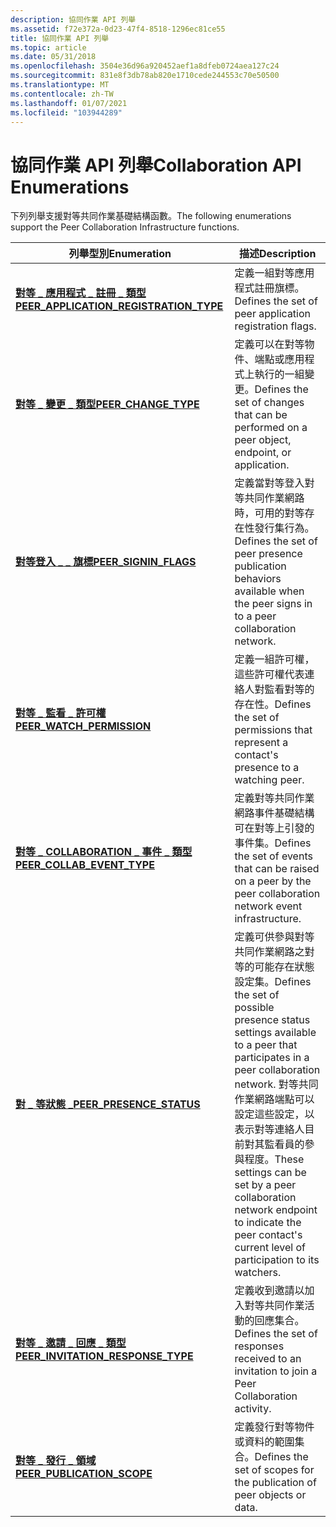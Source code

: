 ```yaml
---
description: 協同作業 API 列舉
ms.assetid: f72e372a-0d23-47f4-8518-1296ec81ce55
title: 協同作業 API 列舉
ms.topic: article
ms.date: 05/31/2018
ms.openlocfilehash: 3504e36d96a920452aef1a8dfeb0724aea127c24
ms.sourcegitcommit: 831e8f3db78ab820e1710cede244553c70e50500
ms.translationtype: MT
ms.contentlocale: zh-TW
ms.lasthandoff: 01/07/2021
ms.locfileid: "103944289"
---
```

# <a name="collaboration-api-enumerations"></a><span data-ttu-id="65e7b-103">協同作業 API 列舉</span><span class="sxs-lookup"><span data-stu-id="65e7b-103">Collaboration API Enumerations</span></span>

<span data-ttu-id="65e7b-104">下列列舉支援對等共同作業基礎結構函數。</span><span class="sxs-lookup"><span data-stu-id="65e7b-104">The following enumerations support the Peer Collaboration Infrastructure functions.</span></span>



| <span data-ttu-id="65e7b-105">列舉型別</span><span class="sxs-lookup"><span data-stu-id="65e7b-105">Enumeration</span></span>                                                                         | <span data-ttu-id="65e7b-106">描述</span><span class="sxs-lookup"><span data-stu-id="65e7b-106">Description</span></span>                                                                                                                                                                                                                                                                   |
|-------------------------------------------------------------------------------------|-------------------------------------------------------------------------------------------------------------------------------------------------------------------------------------------------------------------------------------------------------------------------------|
| [<span data-ttu-id="65e7b-107">**對等 \_ 應用程式 \_ 註冊 \_ 類型**</span><span class="sxs-lookup"><span data-stu-id="65e7b-107">**PEER\_APPLICATION\_REGISTRATION\_TYPE**</span></span>](/windows/desktop/api/P2P/ne-p2p-peer_application_registration_type) | <span data-ttu-id="65e7b-108">定義一組對等應用程式註冊旗標。</span><span class="sxs-lookup"><span data-stu-id="65e7b-108">Defines the set of peer application registration flags.</span></span>                                                                                                                                                                                                                       |
| [<span data-ttu-id="65e7b-109">**對等 \_ 變更 \_ 類型**</span><span class="sxs-lookup"><span data-stu-id="65e7b-109">**PEER\_CHANGE\_TYPE**</span></span>](/windows/desktop/api/P2P/ne-p2p-peer_change_type)                                      | <span data-ttu-id="65e7b-110">定義可以在對等物件、端點或應用程式上執行的一組變更。</span><span class="sxs-lookup"><span data-stu-id="65e7b-110">Defines the set of changes that can be performed on a peer object, endpoint, or application.</span></span>                                                                                                                                                                                  |
| [<span data-ttu-id="65e7b-111">**對等登入 \_ \_ 旗標**</span><span class="sxs-lookup"><span data-stu-id="65e7b-111">**PEER\_SIGNIN\_FLAGS**</span></span>](/windows/desktop/api/P2P/ne-p2p-peer_signin_flags)                                    | <span data-ttu-id="65e7b-112">定義當對等登入對等共同作業網路時，可用的對等存在性發行集行為。</span><span class="sxs-lookup"><span data-stu-id="65e7b-112">Defines the set of peer presence publication behaviors available when the peer signs in to a peer collaboration network.</span></span>                                                                                                                                                      |
| [<span data-ttu-id="65e7b-113">**對等 \_ 監看 \_ 許可權**</span><span class="sxs-lookup"><span data-stu-id="65e7b-113">**PEER\_WATCH\_PERMISSION**</span></span>](/windows/desktop/api/P2P/ne-p2p-peer_watch_permission)                            | <span data-ttu-id="65e7b-114">定義一組許可權，這些許可權代表連絡人對監看對等的存在性。</span><span class="sxs-lookup"><span data-stu-id="65e7b-114">Defines the set of permissions that represent a contact's presence to a watching peer.</span></span>                                                                                                                                                                                        |
| [<span data-ttu-id="65e7b-115">**對等 \_ COLLABORATION \_ 事件 \_ 類型**</span><span class="sxs-lookup"><span data-stu-id="65e7b-115">**PEER\_COLLAB\_EVENT\_TYPE**</span></span>](/windows/desktop/api/P2P/ne-p2p-peer_collab_event_type)                         | <span data-ttu-id="65e7b-116">定義對等共同作業網路事件基礎結構可在對等上引發的事件集。</span><span class="sxs-lookup"><span data-stu-id="65e7b-116">Defines the set of events that can be raised on a peer by the peer collaboration network event infrastructure.</span></span>                                                                                                                                                                |
| [<span data-ttu-id="65e7b-117">**對 \_ 等狀態 \_**</span><span class="sxs-lookup"><span data-stu-id="65e7b-117">**PEER\_PRESENCE\_STATUS**</span></span>](/windows/desktop/api/P2P/ne-p2p-peer_presence_status)                              | <span data-ttu-id="65e7b-118">定義可供參與對等共同作業網路之對等的可能存在狀態設定集。</span><span class="sxs-lookup"><span data-stu-id="65e7b-118">Defines the set of possible presence status settings available to a peer that participates in a peer collaboration network.</span></span> <span data-ttu-id="65e7b-119">對等共同作業網路端點可以設定這些設定，以表示對等連絡人目前對其監看員的參與程度。</span><span class="sxs-lookup"><span data-stu-id="65e7b-119">These settings can be set by a peer collaboration network endpoint to indicate the peer contact's current level of participation to its watchers.</span></span> |
| [<span data-ttu-id="65e7b-120">**對等 \_ 邀請 \_ 回應 \_ 類型**</span><span class="sxs-lookup"><span data-stu-id="65e7b-120">**PEER\_INVITATION\_RESPONSE\_TYPE**</span></span>](/windows/desktop/api/P2P/ne-p2p-peer_invitation_response_type)           | <span data-ttu-id="65e7b-121">定義收到邀請以加入對等共同作業活動的回應集合。</span><span class="sxs-lookup"><span data-stu-id="65e7b-121">Defines the set of responses received to an invitation to join a Peer Collaboration activity.</span></span>                                                                                                                                                                                 |
| [<span data-ttu-id="65e7b-122">**對等 \_ 發行 \_ 領域**</span><span class="sxs-lookup"><span data-stu-id="65e7b-122">**PEER\_PUBLICATION\_SCOPE**</span></span>](/windows/desktop/api/P2P/ne-p2p-peer_publication_scope)                          | <span data-ttu-id="65e7b-123">定義發行對等物件或資料的範圍集合。</span><span class="sxs-lookup"><span data-stu-id="65e7b-123">Defines the set of scopes for the publication of peer objects or data.</span></span>                                                                                                                                                                                                        |



 

 

 



